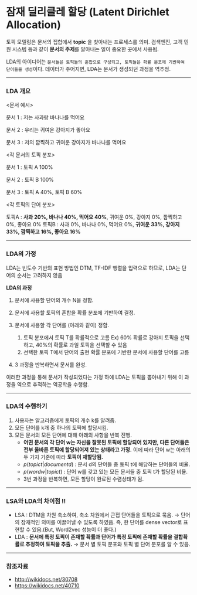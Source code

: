 # 잠재 딜리클레 할당 (Latent Dirichlet Allocation)

토픽 모델링은 문서의 집합에서 **topic** 을 찾아내는 프로세스를 의미. 검색엔진, 고객 민원 시스템 등과 같이 **문서의 주제**를 알아내는 일이 중요한 곳에서 사용됨.

LDA의 아이디어는 `문서들은 토픽들의 혼합으로 구성되고, 토픽들은 확률 분포에 기반하여 단어들을 생성`이다. 데이터가 주어지면, LDA는 문서가 생성되던 과정을 역추정.

------



### LDA 개요

<문서 예시>

문서 1 : 저는 사과랑 바나나를 먹어요

문서 2 : 우리는 귀여운 강아지가 좋아요

문서 3 : 저의 깜찍하고 귀여운 강아지가 바나나를 먹어요

<각 문서의 토픽 분포>

문서 1 : 토픽 A 100%

문서 2 : 토픽 B 100%

문서 3 : 토픽 A 40%, 토픽 B 60%

<각 토픽의 단어 분포>

토픽A : **사과 20%, 바나나 40%, 먹어요 40%**, 귀여운 0%, 강아지 0%, 깜찍하고 0%, 좋아요 0%
토픽B : 사과 0%, 바나나 0%, 먹어요 0%, **귀여운 33%, 강아지 33%, 깜찍하고 16%, 좋아요 16%**

------



### LDA의 가정

LDA는 빈도수 기반의 표현 방법인 DTM, TF-IDF 행렬을 입력으로 하므로, LDA는 단어의 순서는 고려하지 않음



**LDA의 과정**

1. 문서에 사용할 단어의 개수 N을 정함.
2. 문서에 사용할 토픽의 혼합을 확률 분포에 기반하여 결정.
3. 문서에 사용할 각 단어를 (아래와 같이) 정함.
   1. 토픽 분포에서 토픽 T를 확률적으로 고름
      Ex) 60% 확률로 강아지 토픽을 선택하고, 40%의 확률로 과일 토픽을 선택할 수 있음
   2. 선택한 토픽 T에서 단어의 출현 확률 분포에 기반한 문서에 사용할 단어를 고름

4. 3 과정을 반복하면서 문서를 완성.

이러한 과정을 통해 문서가 작성되었다는 가정 하에 LDA는 토픽을 뽑아내기 위해 이 과정을 역으로 추적하는 역공학을 수행함.

------



### LDA의 수행하기

1. 사용자는 알고리즘에게 토픽의 개수 k를 알려줌.
2. 모든 단어를 k개 중 하나의 토픽에 할당시킴.
3. 모든 문서의 모든 단어에 대해 아래의 사항을 반복 진행.
   -  **어떤 문서의 각 단어 w는 자신을 잘못된 토픽에 할당되어 있지만, 다른 단어들은 전부 올바른 토픽에 할당되어져 있는 상태라고 가정.** 이에 따라 단어 w는 아래의 두 가지 기준에 따라 **토픽이 재할당됨.**
     - $p(topic t | document d)$ : 문서 d의 단어들 중 토픽 t에 해당하는 단어들의 비율.
     - $p(word w | topic t)$ : 단어 w를 갖고 있는 모든 문서들 중 토픽 t가 할당된 비율.
   - 3번 과정을 반복하면, 모든 할당이 완료된 수렴상태가 됨. 

------



### LSA와 LDA의 차이점 !! 

- LSA : DTM을 차원 축소하여, 축소 차원에서 근접 단어들을 토픽으로 묶음. → 단어의 잠재적인 의미를 이끌어낼 수 있도록 하였음. 즉, 한 단어를 dense vector로 표현할 수 있음.(But, Word2vec 성능이 더 좋다.)
- LDA : **문서에 특정 토픽이 존재할 확률과 단어가 특정 토픽에 존재할 확률을 결합확률로 추정하여 토픽을 추출.** → 문서 별 토픽 분포와 토픽 별 단어 분포를 알 수 있음.

------



### 참조자료

- http://wikidocs.net/30708
- https://wikidocs.net/40710
